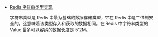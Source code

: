 - [Redis 字符串类型实现](https://my.oschina.net/andylucc/blog/675480)

  字符串类型是 Redis 中最为基础的数据存储类型，它在 Redis 中是二进制安全的，这意味着该类型存入和获取的数据相同。在 Redis 中字符串类型的 Value 最多可以容纳的数据长度是 512M。
